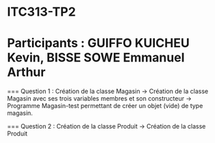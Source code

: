 # ITC313-TP2
# Participants : GUIFFO KUICHEU Kevin, BISSE SOWE Emmanuel Arthur

=== Question 1 : Création de la classe Magasin
	-> Création de la classe Magasin avec  ses trois variables membres et son constructeur
	-> Programme Magasin-test permettant de créer un objet (vide) de type magasin.
	
=== Question 2 : Création de la classe Produit
	->  Création de la classe Produit
	